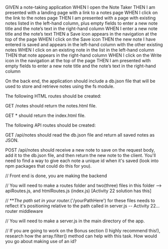 <!-- ! ACCEPTANCE CRITERIA -->
GIVEN a note-taking application
WHEN I open the Note Taker
THEN I am presented with a landing page with a link to a notes page
WHEN I click on the link to the notes page
THEN I am presented with a page with existing notes listed in the left-hand column, plus empty fields to enter a new note title and the note’s text in the right-hand column
WHEN I enter a new note title and the note’s text
THEN a Save icon appears in the navigation at the top of the page
WHEN I click on the Save icon
THEN the new note I have entered is saved and appears in the left-hand column with the other existing notes
WHEN I click on an existing note in the list in the left-hand column
THEN that note appears in the right-hand column
WHEN I click on the Write icon in the navigation at the top of the page
THEN I am presented with empty fields to enter a new note title and the note’s text in the right-hand column

<!-- ! Getting Started -->
On the back end, the application should include a db.json file that will be used to store and retrieve notes using the fs module.

The following HTML routes should be created:
<!-- * -->
GET /notes should return the notes.html file.
<!-- * -->
GET * should return the index.html file.

The following API routes should be created:
<!-- TODO: -->
GET /api/notes should read the db.json file and return all saved notes as JSON.

<!-- TODO: -->
POST /api/notes should receive a new note to save on the request body, add it to the db.json file, and then return the new note to the client. You'll need to find a way to give each note a unique id when it's saved (look into npm packages that could do this for you).

<!-- ! Kris's Notes -->
// Front end is done, you are making the backend

// You will need to make a routes folder and two(three) files in this folder --> apiRoutes.js, and htmlRoutes.js (index.js) [Activity 22 solution has this]

// ***The path set in your router.*('/yourPathHere') for these files needs to reflect it's positioning relative to the path called in server.js -- Activity 22... router middleware

// You will need to make a server.js in the main directory of the app.

<!--* The mini-project is a gold mine of what you will need to complete this - server.js, routes/tips.js, and helpers/fsUtils.js as well as Activities 21/22 will be particularly helpful - how can the promisified readFile and writeFile be used?  -->

// If you are going to work on the Bonus section (I highly recommend this!), research how the array.filter() method can help with this task.  How would you go about making use of an id?
